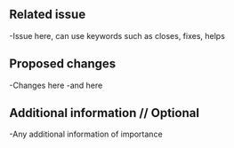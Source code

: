 ## Related issue
-Issue here, can use keywords such as closes, fixes, helps

## Proposed changes
-Changes here 
-and here

## Additional information // Optional 
-Any additional information of importance 
